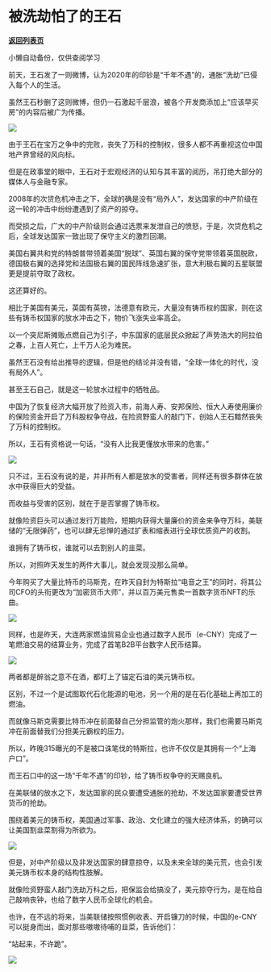 # 被洗劫怕了的王石

[**返回列表页**](/gzh/政事堂2019)

小懒自动备份，仅供查阅学习

前天，王石发了一则微博，认为2020年的印钞是“千年不遇”的，通胀“洗劫”已侵入每个人的生活。

  

虽然王石秒删了这则微博，但仍一石激起千层浪，被各个开发商添加上“应该早买房”的内容后被广为传播。  

  

![](https://mmbiz.qpic.cn/mmbiz_png/rxhS23yu8cMAxeZicuicYaka9v1LoxfrrK4CO6mK0kxcHZlFAG4Gpv1eYsR5oYmdB5kfGicAvgicPdwUQpib7vFWo2g/640?wx_fmt=png)

  

由于王石在宝万之争中的完败，丧失了万科的控制权，很多人都不再重视这位中国地产界曾经的风向标。

  

但是在政事堂的眼中，王石对于宏观经济的认知与其丰富的阅历，吊打绝大部分的媒体人与金融专家。

  

2008年的次贷危机冲击之下，全球的确是没有“局外人”，发达国家的中产阶级在这一轮的冲击中纷纷遭遇到了资产的掠夺。

  

而受损之后，广大的中产阶级则会通过选票来发泄自己的愤怒，于是，次贷危机之后，全球发达国家一致出现了保守主义的激烈回潮。

  

美国右翼共和党的特朗普带领着美国“脱球”、英国右翼的保守党带领着英国脱欧，德国极右翼的选择党和法国极右翼的国民阵线急速扩张，意大利极右翼的五星联盟更是提前夺取了政权。

  

这还算好的。

  

相比于美国有美元，英国有英镑，法德意有欧元，大量没有铸币权的国家，则在这些有铸币权国家的放水冲击之下，物价飞涨失业率高企。  

  

以一个突尼斯摊贩点燃自己为引子，中东国家的底层民众掀起了声势浩大的阿拉伯之春，上百人死亡，上千万人沦为难民。  

  

虽然王石没有给出推导的逻辑，但是他的结论并没有错，“全球一体化的时代，没有局外人”。  

  

甚至王石自己，就是这一轮放水过程中的牺牲品。

  

中国为了恢复经济大幅开放了险资入市，前海人寿、安邦保险、恒大人寿使用廉价的保险资金开启了万科股权争夺战，在险资野蛮人的敲门下，创始人王石黯然丧失了万科的控制权。

  

所以，王石有资格说一句话，“没有人比我更懂放水带来的危害。”

  

![](https://mmbiz.qpic.cn/mmbiz_jpg/rxhS23yu8cMAxeZicuicYaka9v1LoxfrrKMkWG385obXVicjJq4L62vdRr1DRtMgVwWYgibvDMfgXnBYv91gP6Zyibw/640?wx_fmt=jpeg)

  

只不过，王石没有说的是，并非所有人都是放水的受害者，同样还有很多群体在放水中获得巨大的受益。

  

而收益与受害的区别，就在于是否掌握了铸币权。

  

就像险资巨头可以通过发行万能险，短期内获得大量廉价的资金来争夺万科，美联储的“无限弹药”，也可以肆无忌惮的通过扩表和缩表进行全球优质资产的收割。  

  

谁拥有了铸币权，谁就可以去割别人的韭菜。  

  

所以，对照昨天发生的两件大事儿，就会发现没那么简单。  

  

今年购买了大量比特币的马斯克，在昨天自封为特斯拉“电音之王”的同时，将其公司CFO的头衔更改为“加密货币大师”，并以百万美元售卖一首数字货币NFT的乐曲。

  

![](https://mmbiz.qpic.cn/mmbiz_png/rxhS23yu8cMAxeZicuicYaka9v1LoxfrrKib702uVeWo9gbSJeAVFNq7a91g0iaKiaCV3Hq0aPsTJ2SCchxEibBpWZ1A/640?wx_fmt=png)

  

同样，也是昨天，大连两家燃油贸易企业也通过数字人民币（e-CNY）完成了一笔燃油交易的结算业务，完成了首笔B2B平台数字人民币结算。

  

![](https://mmbiz.qpic.cn/mmbiz_jpg/rxhS23yu8cMAxeZicuicYaka9v1LoxfrrK9GL82KX45qvOCnpCr0FnH4KPcFKFbCkUdkTn6SPggwpTBkGW8YPS0A/640?wx_fmt=jpeg)

  

两者都是醉翁之意不在酒，都盯上了锚定石油的美元铸币权。

  

区别，不过一个是试图取代石化能源的电池，另一个用的是在石化基础上再加工的燃油。

  

而就像马斯克需要比特币冲在前面替自己分担监管的炮火那样，我们也需要马斯克冲在前面替我们分担美元霸权的压力。  

  

所以，昨晚315曝光的不是被口诛笔伐的特斯拉，也许不仅仅是其拥有一个“上海户口”。  

  

而王石口中的这一场“千年不遇”的印钞，给了铸币权争夺的天赐良机。  

  

在美联储的放水之下，发达国家的民众要遭受通胀的抢劫，不发达国家要遭受世界货币的抢劫。

  

围绕着美元的铸币权，美国通过军事、政治、文化建立的强大经济体系，的确可以让美国割韭菜割得为所欲为。  

  

![](https://mmbiz.qpic.cn/mmbiz_jpg/rxhS23yu8cMAxeZicuicYaka9v1LoxfrrKib2ErJ34p8gaFRnRQJr2l8vELM52FCgdsOONxgibovEOI0gzOTp6dzaQ/640?wx_fmt=jpeg)

  

但是，对中产阶级以及非发达国家的肆意掠夺，以及未来全球的美元荒，也会引发美元铸币权本身的结构性肢解。

  

就像险资野蛮人敲门洗劫万科之后，把保监会给搞没了，美元掠夺行为，是在给自己敲响丧钟，也给了数字人民币全球化的机会。

  

也许，在不远的将来，当美联储按照惯例收表、开启镰刀的时候，中国的e-CNY可以挺身而出，面对那些嗷嗷待哺的韭菜，告诉他们：

  

“站起来，不许跪”。

  

![](https://mmbiz.qpic.cn/mmbiz_jpg/rxhS23yu8cPp0iaKAfe0ZsWfgGcY72o9Nror8TicrtnlDsqzY7y4Kum4fM3X0FMEGlbvm9HvZUiaETSnLt4DHNLbQ/640?wx_fmt=jpeg)

